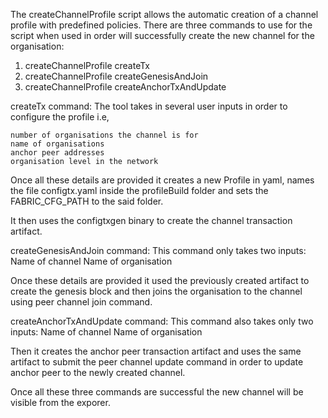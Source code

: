 The createChannelProfile script allows the automatic creation of a channel profile with predefined policies. There are three commands to use for the script when used in order will successfully create the new channel for the organisation:

1) createChannelProfile createTx
2) createChannelProfile createGenesisAndJoin
3) createChannelProfile createAnchorTxAndUpdate

createTx command:
The tool takes in several user inputs in order to configure the profile i.e, 

    number of organisations the channel is for
    name of organisations
    anchor peer addresses
    organisation level in the network

Once all these details are provided it creates a new Profile in yaml, names the file configtx.yaml inside the profileBuild folder and sets the FABRIC_CFG_PATH to the said folder.

It then uses the configtxgen binary to create the channel transaction artifact.

createGenesisAndJoin command:
This command only takes two inputs:
    Name of channel
    Name of organisation

Once these details are provided it used the previously created artifact to create the genesis block and then joins the organisation to the channel using peer channel join command.

createAnchorTxAndUpdate command:
This command also takes only two inputs:
    Name of channel
    Name of organisation

Then it creates the anchor peer transaction artifact and uses the same artifact to submit the peer channel update command in order to update anchor peer to the newly created channel.

Once all these three commands are successful the new channel will be visible from the exporer.